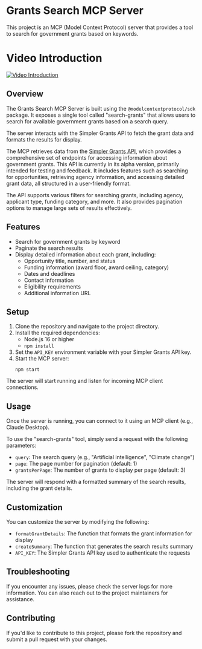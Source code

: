 # Grants Search MCP Server

This project is an MCP (Model Context Protocol) server that provides a tool to search for government grants based on keywords.

# Video Introduction
[![Video Introduction](./path-to-screenshot.png)](https://www.linkedin.com/embed/feed/update/urn:li:ugcPost:7276434728172339201)

## Overview

The Grants Search MCP Server is built using the `@modelcontextprotocol/sdk` package. It exposes a single tool called "search-grants" that allows users to search for available government grants based on a search query.

The server interacts with the Simpler Grants API to fetch the grant data and formats the results for display.

The MCP retrieves data from the [Simpler Grants API](https://api.simpler.grants.gov/openapi.json), which provides a comprehensive set of endpoints for accessing information about government grants. This API is currently in its alpha version, primarily intended for testing and feedback. It includes features such as searching for opportunities, retrieving agency information, and accessing detailed grant data, all structured in a user-friendly format.

The API supports various filters for searching grants, including agency, applicant type, funding category, and more. It also provides pagination options to manage large sets of results effectively.

## Features

- Search for government grants by keyword
- Paginate the search results
- Display detailed information about each grant, including:
  - Opportunity title, number, and status
  - Funding information (award floor, award ceiling, category)
  - Dates and deadlines
  - Contact information
  - Eligibility requirements
  - Additional information URL

## Setup

1. Clone the repository and navigate to the project directory.
2. Install the required dependencies:
   - Node.js 16 or higher
   - `npm install`
3. Set the `API_KEY` environment variable with your Simpler Grants API key.
4. Start the MCP server:
   ```
   npm start
   ```

The server will start running and listen for incoming MCP client connections.

## Usage

Once the server is running, you can connect to it using an MCP client (e.g., Claude Desktop).

To use the "search-grants" tool, simply send a request with the following parameters:

- `query`: The search query (e.g., "Artificial intelligence", "Climate change")
- `page`: The page number for pagination (default: 1)
- `grantsPerPage`: The number of grants to display per page (default: 3)

The server will respond with a formatted summary of the search results, including the grant details.

## Customization

You can customize the server by modifying the following:

- `formatGrantDetails`: The function that formats the grant information for display
- `createSummary`: The function that generates the search results summary
- `API_KEY`: The Simpler Grants API key used to authenticate the requests

## Troubleshooting

If you encounter any issues, please check the server logs for more information. You can also reach out to the project maintainers for assistance.

## Contributing

If you'd like to contribute to this project, please fork the repository and submit a pull request with your changes.

